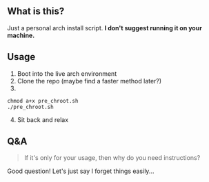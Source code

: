 ## What is this?
Just a personal arch install script. **I don't suggest running it on your machine.**

## Usage
1. Boot into the live arch environment
2. Clone the repo (maybe find a faster method later?)
3. 
```
chmod a+x pre_chroot.sh
./pre_chroot.sh
```
4. Sit back and relax

## Q&A
> If it's only for your usage, then why do you need instructions?

Good question! Let's just say I forget things easily...
